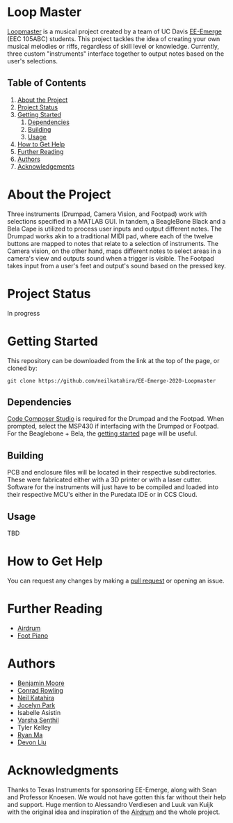 # Loop Master

[Loopmaster](https://github.com/neilkatahira/EE-Emerge-2020-Loopmaster) is a musical project created by a team of UC Davis [EE-Emerge](https://www.ece.ucdavis.edu/ieee/home/ee-emerge/) (EEC 105ABC) students. This project tackles the idea of creating your own musical melodies or riffs, regardless of skill level or knowledge. Currently, three custom "instruments" interface together to output notes based on the user's selections.

## Table of Contents

1. [About the Project](#about-the-project)
2. [Project Status](#project-status)
3. [Getting Started](#getting-started)
    1. [Dependencies](#dependencies)
    1. [Building](#building)
    1. [Usage](#usage)
4. [How to Get Help](#how-to-get-help)
5. [Further Reading](#further-reading)
6. [Authors](#authors)
7. [Acknowledgements](#acknowledgements)

# About the Project

Three instruments (Drumpad, Camera Vision, and Footpad) work with selections specified in a MATLAB GUI. In tandem, a BeagleBone Black and a Bela Cape is utilized to process user inputs and output different notes.
The Drumpad works akin to a traditional MIDI pad, where each of the twelve buttons are mapped to notes that relate to a selection of instruments. The Camera vision, on the other hand, maps different notes to select areas in a camera's view and outputs sound when a trigger is visible. The Footpad takes input from a user's feet and output's sound based on the pressed key.

# Project Status

In progress

# Getting Started

This repository can be downloaded from the link at the top of the page, or cloned by:
```
git clone https://github.com/neilkatahira/EE-Emerge-2020-Loopmaster
```

## Dependencies

[Code Composer Studio](https://software-dl.ti.com/ccs/esd/documents/ccs_downloads.html) is required for the Drumpad and the Footpad. When prompted, select the MSP430 if interfacing with the Drumpad or Footpad. For the Beaglebone + Bela, the [getting started](https://github.com/BelaPlatform/Bela/wiki/Getting-started-with-Bela) page will be useful.

## Building

PCB and enclosure files will be located in their respective subdirectories. These were fabricated either with a 3D printer or with a laser cutter.
Software for the instruments will just have to be compiled and loaded into their respective MCU's either in the Puredata IDE or in CCS Cloud.

## Usage

TBD

# How to Get Help

You can request any changes by making a [pull request](https://github.com/neilkatahira/EE-Emerge-2020-Loopmaster/pulls) or opening an issue.

# Further Reading
* [Airdrum](https://hackaday.com/2019/11/15/finally-your-air-drumming-has-an-outlet/)
* [Foot Piano](https://www.instructables.com/id/Build-a-Big-Piano/)

# Authors

* [Benjamin Moore](https://github.com/mooreben34)
* [Conrad Rowling](https://github.com/Conrad-Rowling)
* [Neil Katahira](https://github.com/neilkatahira)
* [Jocelyn Park](https://github.com/spectivePer)
* Isabelle Asistin
* [Varsha Senthil](https://github.com/varshaaaaa)
* Tyler Kelley
* [Ryan Ma](https://github.com/RyanMa1)
* [Devon Liu](https://github.com/dvnliu)

# Acknowledgments

Thanks to Texas Instruments for sponsoring EE-Emerge, along with Sean and Professor Knoesen. We would not have gotten this far without their help and support.
Huge mention to Alessandro Verdiesen and Luuk van Kuijk with the original idea and inspiration of the [Airdrum](https://hackaday.com/2019/11/15/finally-your-air-drumming-has-an-outlet/) and the whole project.
